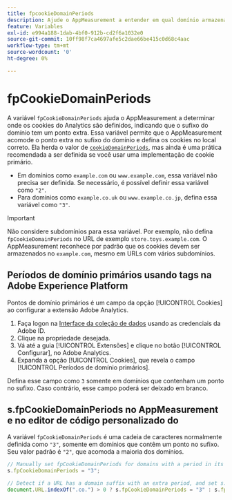 ```yaml
---
title: fpcookieDomainPeriods
description: Ajude o AppMeasurement a entender em qual domínio armazenar cookies se o domínio tiver um ponto no sufixo.
feature: Variables
exl-id: e994a188-1dab-4bf0-912b-cd2f6a1032e0
source-git-commit: 10ff98f7ca4697afe5c2dae66be415c0d68c4aac
workflow-type: tm+mt
source-wordcount: '0'
ht-degree: 0%

---
```


# fpCookieDomainPeriods

A variável `fpCookieDomainPeriods` ajuda o AppMeasurement a determinar onde os cookies do Analytics são definidos, indicando que o sufixo do domínio tem um ponto extra. Essa variável permite que o AppMeasurement acomode o ponto extra no sufixo do domínio e defina os cookies no local correto. Ela herda o valor de [`cookieDomainPeriods`](cookiedomainperiods.md), mas ainda é uma prática recomendada a ser definida se você usar uma implementação de cookie primário.

* Em domínios como `example.com` ou `www.example.com`, essa variável não precisa ser definida. Se necessário, é possível definir essa variável como `"2"`.
* Para domínios como `example.co.uk` ou `www.example.co.jp`, defina essa variável como `"3"`.

>[!IMPORTANT]
>
>Não considere subdomínios para essa variável. Por exemplo, não defina `fpCookieDomainPeriods` no URL de exemplo `store.toys.example.com`. O AppMeasurement reconhece por padrão que os cookies devem ser armazenados no `example.com`, mesmo em URLs com vários subdomínios.

## Períodos de domínio primários usando tags na Adobe Experience Platform

Pontos de domínio primários é um campo da opção [!UICONTROL Cookies] ao configurar a extensão Adobe Analytics.

1. Faça logon na [Interface da coleção de dados](https://experience.adobe.com/data-collection) usando as credenciais da Adobe ID.
2. Clique na propriedade desejada.
3. Vá até a guia [!UICONTROL Extensões] e clique no botão [!UICONTROL Configurar], no Adobe Analytics.
4. Expanda a opção [!UICONTROL Cookies], que revela o campo [!UICONTROL Períodos de domínio primários].

Defina esse campo como `3` somente em domínios que contenham um ponto no sufixo. Caso contrário, esse campo poderá ser deixado em branco.

## s.fpCookieDomainPeriods no AppMeasurement e no editor de código personalizado do

A variável `fpCookieDomainPeriods` é uma cadeia de caracteres normalmente definida como `"3"`, somente em domínios que contêm um ponto no sufixo. Seu valor padrão é `"2"`, que acomoda a maioria dos domínios.

```js
// Manually set fpCookieDomainPeriods for domains with a period in its suffix, such as www.example.co.uk
s.fpCookieDomainPeriods = "3";

// Detect if a URL has a domain suffix with an extra period, and set s.fpCookieDomainPeriods automatically
document.URL.indexOf(".co.") > 0 ? s.fpCookieDomainPeriods = "3" : s.fpCookieDomainPeriods = "2";
```
